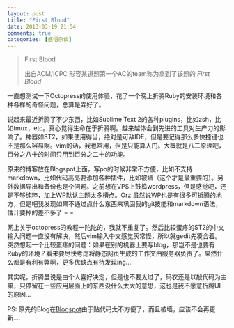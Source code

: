 ```yaml
---
layout: post
title: "First Blood"
date: 2013-03-19 21:54
comments: true
categories: [感悟杂谈]
---
```


> First Blood
> 
> 出自ACM/ICPC
> 形容某道题第一个AC的team称为拿到了该题的 *First Blood*

一直想测试一下Octopress的使用体验，花了一个晚上折腾Ruby的安装环境和各种各样的奇怪问题，总算是弄好了。

说起来最近折腾了不少东西，比如Sublime Text 2的各种plugins，比如zsh，比如tmux，etc。真心觉得生命在于折腾啊。越来越体会到先进的工具对生产力的影响了。神器如ST2，如果使用得当，绝对是可敌IDE，但是要记得那么多快捷键也不是那么容易啊。vim的话，我也常用，但是只能算入门。大概就是八二原理吧，百分之八十的时间只用到百分之二十的功能。

原来的博客放在Blogspot上面，写po的时候非常不方便，比如不支持markdown，比如代码高亮要添加各种插件，比如被墙（这个才是最重要的）。另外数据导出和备份也是个问题。之前想在VPS上鼓捣wordpress，但是感觉吧，还是不够纯粹，加上WP默认主题太多槽点。Orz 虽然说WP也是有很多可折腾的地方，但是吧我发现如果不通过点什么东西来巩固我的git技能和markdown语法，估计要掉的差不多了 = =

网上关于octopress的教程一陀陀的，我就不重复了。然后比较蛋疼的ST2的中文输入问题一直没有解决，然后vim输入中文感觉灰常怪，所以就gedit先凑合着。突然想起一个比较蛋疼的问题：如果在别的机器上要写blog，那岂不是也要有Ruby的环境？看来要尽快考虑将静态网页生成的工作交由服务器负责了。果然什么都是有利有弊啊，更多优缺点有待发现ing....

其实呢，折腾虽说是由个人喜好决定，但是也不要太过了，码农还是以敲代码为主嘛，只停留在一些应用层面上的东西没什么太大的意思，这也是我不愿意折腾UI的原因...

PS: 原先的Blog在[Blogspot](http://shanks-chan.blogspot.com)由于贴代码太不方便了，而且被墙，应该不会再更新....
